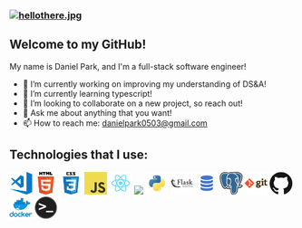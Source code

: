 ### [![hellothere.jpg](https://i.postimg.cc/wTL36671/hellothere.jpg)](https://postimg.cc/Whps8cmV)

## Welcome to my GitHub!

My name is Daniel Park, and I'm a full-stack software engineer!

- 🔭 I’m currently working on improving my understanding of DS&A!
- 🌱 I’m currently learning typescript!
- 👯 I’m looking to collaborate on a new project, so reach out!
- 💬 Ask me about anything that you want!
- 📫 How to reach me: danielpark0503@gmail.com

## Technologies that I use:

<img height="40" src='https://raw.githubusercontent.com/github/explore/80688e429a7d4ef2fca1e82350fe8e3517d3494d/topics/visual-studio-code/visual-studio-code.png'>
<img height="40" src='https://raw.githubusercontent.com/github/explore/80688e429a7d4ef2fca1e82350fe8e3517d3494d/topics/html/html.png'>
<img height="40" src='https://raw.githubusercontent.com/github/explore/80688e429a7d4ef2fca1e82350fe8e3517d3494d/topics/css/css.png'>
<img height="40" src='https://raw.githubusercontent.com/github/explore/80688e429a7d4ef2fca1e82350fe8e3517d3494d/topics/javascript/javascript.png'>
<img height="40" src='https://raw.githubusercontent.com/github/explore/80688e429a7d4ef2fca1e82350fe8e3517d3494d/topics/react/react.png'>
<img height="40" src='(https://raw.githubusercontent.com/github/explore/80688e429a7d4ef2fca1e82350fe8e3517d3494d/topics/nodejs/nodejs.png'>
<img height="40" src='https://raw.githubusercontent.com/github/explore/80688e429a7d4ef2fca1e82350fe8e3517d3494d/topics/python/python.png'>
<img height="40" src='https://raw.githubusercontent.com/github/explore/80688e429a7d4ef2fca1e82350fe8e3517d3494d/topics/flask/flask.png'>
<img height="40" src='https://raw.githubusercontent.com/github/explore/80688e429a7d4ef2fca1e82350fe8e3517d3494d/topics/sql/sql.png'>
<img height="40" src='https://raw.githubusercontent.com/github/explore/80688e429a7d4ef2fca1e82350fe8e3517d3494d/topics/postgresql/postgresql.png'>
<img height="40" src='https://raw.githubusercontent.com/github/explore/80688e429a7d4ef2fca1e82350fe8e3517d3494d/topics/git/git.png'>
<img height="40" src='https://raw.githubusercontent.com/github/explore/78df643247d429f6cc873026c0622819ad797942/topics/github/github.png'>
<img height="40" src='https://raw.githubusercontent.com/github/explore/80688e429a7d4ef2fca1e82350fe8e3517d3494d/topics/docker/docker.png'>
<img height="40" src='https://raw.githubusercontent.com/github/explore/80688e429a7d4ef2fca1e82350fe8e3517d3494d/topics/terminal/terminal.png'>



